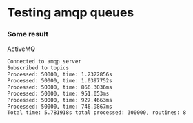 # Testing amqp queues

### Some result
ActiveMQ
```sh
Connected to amqp server
Subscribed to topics
Processed: 50000, time: 1.2322856s
Processed: 50000, time: 1.0397752s
Processed: 50000, time: 866.3036ms
Processed: 50000, time: 951.053ms
Processed: 50000, time: 927.4663ms
Processed: 50000, time: 746.9867ms
Total time: 5.781918s total processed: 300000, routines: 8
```